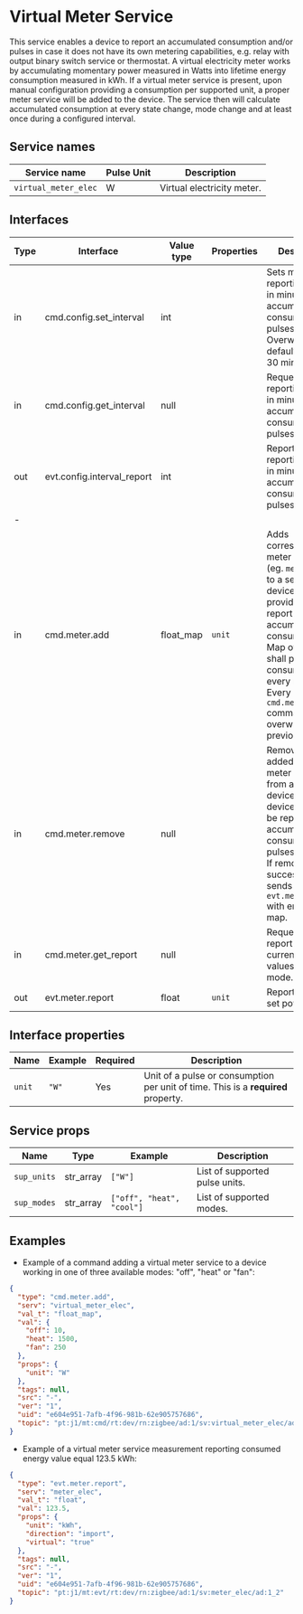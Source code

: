 # Virtual Meter Service

This service enables a device to report an accumulated consumption and/or pulses in case it does not have its own metering capabilities, e.g. relay with output binary switch
service or thermostat. A virtual electricity meter works by accumulating momentary power measured in Watts into lifetime energy consumption
measured in kWh. If a virtual meter service is present, upon manual configuration providing a consumption per supported unit, a proper meter service will be added to the device.
The service then will calculate accumulated consumption at every state change, mode change and at least once during a configured interval.

## Service names

| Service name         | Pulse Unit | Description                |
|----------------------|------------|----------------------------|
| `virtual_meter_elec` | W          | Virtual electricity meter. |

## Interfaces

| Type | Interface                  | Value type | Properties | Description                                                                                                                                                                                                                                    |
|------|----------------------------|------------|------------|------------------------------------------------------------------------------------------------------------------------------------------------------------------------------------------------------------------------------------------------|
| in   | cmd.config.set_interval    | int        |            | Sets minimal reporting interval in minutes for accumulated consumption and pulses. Overwrites a default value of 30 minutes.                                                                                                                   |
| in   | cmd.config.get_interval    | null       |            | Requests reporting interval in minutes for accumulated consumption and pulses.                                                                                                                                                                 |
| out  | evt.config.interval_report | int        |            | Reports reporting interval in minutes for accumulated consumption and pulses.                                                                                                                                                                  |
| -    |                            |            |            |                                                                                                                                                                                                                                                |
| in   | cmd.meter.add              | float_map  | `unit`     | Adds corresponding meter service (eg. `meter_elec`) to a selected device and the provided `unit` to report accumulated consumption. Map of floats shall provide consumption for every mode. Every `cmd.meter.add` command overwrites previous. |
| in   | cmd.meter.remove           | null       |            | Removes all added virtual meter services from a selected device. The device shall not be reporting accumulated consumption nor pulses anymore. If removal was successful sends `evt.meter.report` with empty float map.                        |
| in   | cmd.meter.get_report       | null       |            | Requests the report of the currently set values for each mode.                                                                                                                                                                                 |
| out  | evt.meter.report           | float      | `unit`     | Reports currently set power value.                                                                                                                                                                            |

## Interface properties

| Name   | Example | Required | Description                                                                       |
|--------|---------|----------|-----------------------------------------------------------------------------------|
| `unit` | `"W"`   | Yes      | Unit of a pulse or consumption per unit of time. This is a **required** property. |

## Service props

| Name        | Type      | Example                   | Description                    |
|-------------|-----------|---------------------------|--------------------------------|
| `sup_units` | str_array | `["W"]`                   | List of supported pulse units. |
| `sup_modes` | str_array | `["off", "heat", "cool"]` | List of supported modes.       |

## Examples

* Example of a command adding a virtual meter service to a device working in one of three available modes: "off", "heat" or "fan":

```json
{
  "type": "cmd.meter.add",
  "serv": "virtual_meter_elec",
  "val_t": "float_map",
  "val": {
    "off": 10,
    "heat": 1500,
    "fan": 250
  },
  "props": {
    "unit": "W"
  },
  "tags": null,
  "src": "-",
  "ver": "1",
  "uid": "e604e951-7afb-4f96-981b-62e905757686",
  "topic": "pt:j1/mt:cmd/rt:dev/rn:zigbee/ad:1/sv:virtual_meter_elec/ad:1_2"
}
```

* Example of a virtual meter service measurement reporting consumed energy value equal 123.5 kWh:

```json
{
  "type": "evt.meter.report",
  "serv": "meter_elec",
  "val_t": "float",
  "val": 123.5,
  "props": {
    "unit": "kWh",
    "direction": "import",
    "virtual": "true"
  },
  "tags": null,
  "src": "-",
  "ver": "1",
  "uid": "e604e951-7afb-4f96-981b-62e905757686",
  "topic": "pt:j1/mt:evt/rt:dev/rn:zigbee/ad:1/sv:meter_elec/ad:1_2"
}
```
